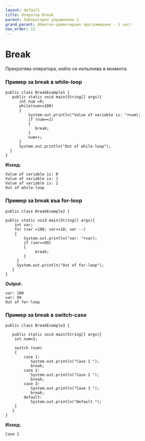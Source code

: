 ```yaml
---
layout: default
title: Оператор Break
parent: Лабораторно упражнение 1
grand_parent: Обектно-ориентирано програмиране - 1 част
nav_order: 12
---
```

# Break

Прекратява оператора, който се изпълнява в момента:

### Пример за break в while-loop

```
public class BreakExample1 {
   public static void main(String[] args){
      int num =0;
      while(num<=100)
      {
          System.out.println("Value of variable is: "+num);
          if (num==2)
          {
             break;
          }
          num++;
      }
      System.out.println("Out of while-loop");
  }
}
```

**Изход:**

```
Value of variable is: 0
Value of variable is: 1
Value of variable is: 2
Out of while-loop
```

### Пример за break във for-loop

```
public class BreakExample2 {

public static void main(String[] args){
	int var;
	for (var =100; var>=10; var --)
	{
	    System.out.println("var: "+var);
	    if (var==99)
	    {
	         break;
	    }
	 }
	 System.out.println("Out of for-loop");
   }
}
```

**Output:**

```
var: 100
var: 99
Out of for-loop
```

### Пример за break в switch-case

```
public class BreakExample3 {

   public static void main(String[] args){
	int num=2;
	      
	switch (num)
	{
	    case 1:
	       System.out.println("Case 1 ");
	       break;
	    case 2:
	       System.out.println("Case 2 ");
	       break;
	    case 3:
	       System.out.println("Case 3 ");
	       break;
	    default:
	       System.out.println("Default ");
	}
   }
}
```

**Изход:**

```
Case 2
```
